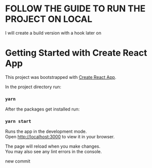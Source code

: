 # FOLLOW THE GUIDE TO RUN THE PROJECT ON LOCAL

I will create a build version with a hook later on

# Getting Started with Create React App

This project was bootstrapped with [Create React App](https://github.com/facebook/create-react-app).

In the project directory run:

### `yarn`

After the packages get installed run:

### `yarn start`

Runs the app in the development mode.\
Open [http://localhost:3000](http://localhost:3000) to view it in your browser.

The page will reload when you make changes.\
You may also see any lint errors in the console.

new commit
